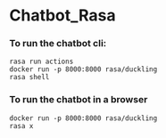 # Chatbot_Rasa

### To run the chatbot cli:

```
rasa run actions
docker run -p 8000:8000 rasa/duckling
rasa shell
````

### To run the chatbot in a browser

```
docker run -p 8000:8000 rasa/duckling
rasa x
```
